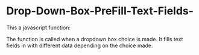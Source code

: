 # Drop-Down-Box-PreFill-Text-Fields-
This a javascript function: 

The function is called when a dropdown box choice is made. It fills text fields in with different data depending on the choice made.
